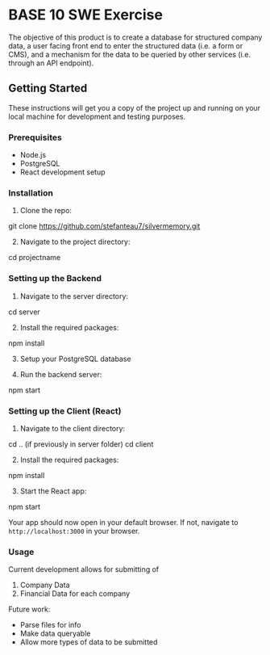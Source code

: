 # BASE 10 SWE Exercise

The objective of this product is to create a database for structured company data, a user facing front end to enter the structured data (i.e. a form or CMS), and a mechanism for the data to be queried by other services (i.e. through an API endpoint).

## Getting Started

These instructions will get you a copy of the project up and running on your local machine for development and testing purposes.

### Prerequisites

- Node.js
- PostgreSQL
- React development setup

### Installation

1. Clone the repo:

git clone https://github.com/stefanteau7/silvermemory.git


2. Navigate to the project directory:

cd projectname


### Setting up the Backend

1. Navigate to the server directory:

cd server

2. Install the required packages:

npm install

3. Setup your PostgreSQL database

4. Run the backend server:

npm start


### Setting up the Client (React)

1. Navigate to the client directory:
 
cd .. (if previously in server folder)
cd client

2. Install the required packages:

npm install

3. Start the React app:

npm start

Your app should now open in your default browser. If not, navigate to `http://localhost:3000` in your browser.

### Usage

Current development allows for submitting of 

1. Company Data
2. Financial Data for each company

Future work:
- Parse files for info 
- Make data queryable
- Allow more types of data to be submitted


